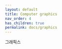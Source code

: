 ```yaml
---
layout: default
title: Computer graphics
nav_order: 4
has_children: true
permalink: docs/graphics
---
```


그래픽스